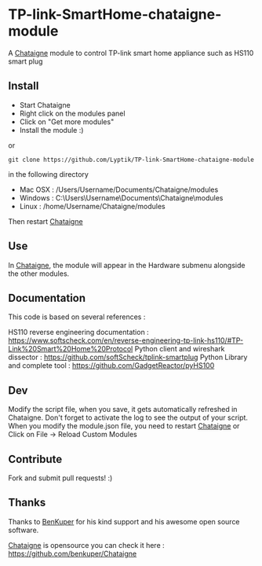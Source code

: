 ﻿TP-link-SmartHome-chataigne-module
=========================

A [Chataigne][] module to control TP-link smart home appliance such as HS110 smart plug

Install
-------

- Start Chataigne
- Right click on the modules panel
- Click on "Get more modules"
- Install the module :)

or

```
git clone https://github.com/Lyptik/TP-link-SmartHome-chataigne-module
```

in the following directory

- Mac OSX : /Users/Username/Documents/Chataigne/modules
- Windows : C:\Users\Username\Documents\Chataigne\modules
- Linux   : /home/Username/Chataigne/modules

Then restart [Chataigne][]

Use
---
In [Chataigne][], the module will appear in the Hardware submenu alongside the other modules.

Documentation
-------------

This code is based on several references :

HS110 reverse engineering documentation : https://www.softscheck.com/en/reverse-engineering-tp-link-hs110/#TP-Link%20Smart%20Home%20Protocol
Python client and wireshark dissector : https://github.com/softScheck/tplink-smartplug
Python Library and complete tool : https://github.com/GadgetReactor/pyHS100

Dev
---

Modify the script file, when you save, it gets automatically refreshed in Chataigne.
Don't forget to activate the log to see the output of your script.
When you modify the module.json file, you need to restart [Chataigne][] or Click on File -> Reload Custom Modules

Contribute
----------

Fork and submit pull requests! :)

Thanks
------

Thanks to [BenKuper] for his kind support and his awesome open source software.

[Chataigne][] is opensource you can check it here : https://github.com/benkuper/Chataigne

[BenKuper]: https://github.com/benkuper
[Chataigne]: https://benjamin.kuperberg.fr/chataigne/
[Augmenta]: https://www.augmenta-tech.com/
[Théoriz studio]: https://www.theoriz.com/
